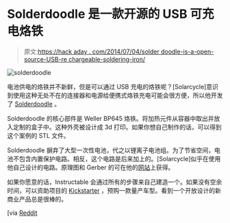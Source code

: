 # Solderdoodle 是一款开源的 USB 可充电烙铁

> 原文:[https://hack aday . com/2014/07/04/solder doodle-is-a-open-source-USB-re chargeable-soldering-iron/](https://hackaday.com/2014/07/04/solderdoodle-is-an-open-source-usb-rechargable-soldering-iron/)

![solderdoodle](../Images/9a981da497db22e13aec26659309db58.png)

电池供电的烙铁并不新鲜，但是可以通过 USB 充电的烙铁呢？[Solarcycle]意识到使用这种无处不在的连接器和电源给便携式烙铁充电可能会很方便，所以他开发了 [Solderdoodle](http://www.instructables.com/id/Solderdoodle-Open-Source-USB-Rechargeable-Solderin/ "Solderdoodle Instructable") 。

Solderdoodle 的核心部件是 Weller BP645 烙铁。将加热元件从容器中取出并放入定制的盒子中。这种外壳被设计成 3d 打印。如果你想自己制作的话，可以得到这个案例的 STL 文件。

Solderdoodle 摒弃了大型一次性电池，代之以锂离子电池组。为了节省空间，电池不包含内置保护电路。相反，这个电路是后来加上的。[Solarcycle]似乎在使用他自己设计的电路。原理图和 Gerber 的可在他的[网站](http://www.solarcyclepower.com/index/Open_Source.html "solarcyclepower.com")上获得。

如果你愿意的话，Instructable 会通过所有的步骤来自己建造一个。如果没有空余时间，可以资助项目的 [Kickstarter](https://www.kickstarter.com/projects/249225636/solderdoodle-open-source-usb-rechargeable-solderin "Kickstarter") ，预购一款量产车型。看到一个开放设计的新商业产品总是很棒的。

[via [Reddit](http://www.reddit.com/r/electronics/comments/29o5b2/solderdoodle_open_source_usb_rechargeable/ "Reddit.com")
